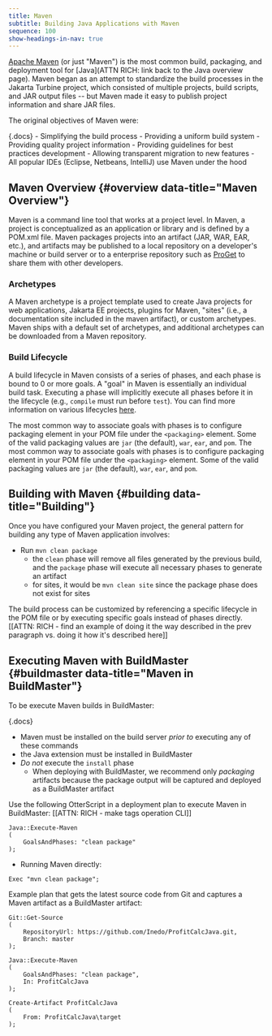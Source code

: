 ```yaml
---
title: Maven
subtitle: Building Java Applications with Maven
sequence: 100
show-headings-in-nav: true
---
```

[Apache Maven](https://maven.apache.org/) (or just "Maven") is the most common build, packaging, and deployment tool for [Java](ATTN RICH: link back to the Java overview page). Maven began as an attempt to standardize the build processes in the Jakarta Turbine project, which consisted of multiple projects, build scripts, and JAR output files -- but Maven made it easy to publish project information and share JAR files.

The original objectives of Maven were:

{.docs}
    - Simplifying the build process
    - Providing a uniform build system
    - Providing quality project information
    - Providing guidelines for best practices development
    - Allowing transparent migration to new features
    - All popular IDEs (Eclipse, Netbeans, IntelliJ) use Maven under the hood

## Maven Overview {#overview data-title="Maven Overview"}

Maven is a command line tool that works at a project level. In Maven, a project is conceptualized as an application or library and is defined by a POM.xml file. Maven packages projects into an artifact (JAR, WAR, EAR, etc.), and artifacts may be published to a local repository on a developer's machine or build server or to a enterprise repository such as [ProGet](/proget) to share them with other developers.

### Archetypes

A Maven archetype is a project template used to create Java projects for web applications, Jakarta EE projects, plugins for Maven, "sites" (i.e., a documentation site included in the maven artifact), or custom archetypes. Maven ships with a default set of archetypes, and additional archetypes can be downloaded from a Maven repository.


### Build Lifecycle

A build lifecycle in Maven consists of a series of phases, and each phase is bound to 0 or more goals. A "goal" in Maven is essentially an individual build task. Executing a phase will implicitly execute all phases before it in the lifecycle (e.g., `compile` must run before `test`). You can find more information on various lifecycles [here](https://maven.apache.org/guides/introduction/introduction-to-the-lifecycle.html#Lifecycle_Reference).

The most common way to associate goals with phases is to configure packaging element in your POM file under the `<packaging>` element. Some of the valid packaging values are `jar` (the default), `war`, `ear`, and `pom`. The most common way to associate goals with phases is to configure packaging element in your POM file under the `<packaging>` element. Some of the valid packaging values are `jar` (the default), `war`, `ear`, and `pom`.


## Building with Maven {#building data-title="Building"}

Once you have configured your Maven project, the general pattern for building any type of Maven application involves: 
  - Run `mvn clean package`
    - the `clean` phase will remove all files generated by the previous build, and the `package` phase will execute all necessary phases to generate an artifact
    - for sites, it would be `mvn clean site` since the package phase does not exist for sites

The build process can be customized by referencing a specific lifecycle in the POM file or by executing specific goals instead of phases directly. [[ATTN: RICH - find an example of doing it the way described in the prev paragraph vs. doing it how it's described here]]


## Executing Maven with BuildMaster {#buildmaster data-title="Maven in BuildMaster"}

To be execute Maven builds in BuildMaster:

{.docs}
- Maven must be installed on the build server *prior to* executing any of these commands
- the Java extension must be installed in BuildMaster
- *Do not* execute the `install` phase
    - When deploying with BuildMaster, we recommend only *packaging* artifacts because the package output will be captured and deployed as a BuildMaster artifact

Use the following OtterScript in a deployment plan to execute Maven in BuildMaster: [[ATTN: RICH - make tags operation CLI]]
```
Java::Execute-Maven
(
    GoalsAndPhases: "clean package"
);
```
- Running Maven directly:
```
Exec "mvn clean package";
```

Example plan that gets the latest source code from Git and captures a Maven artifact as a BuildMaster artifact:
```
Git::Get-Source
(
    RepositoryUrl: https://github.com/Inedo/ProfitCalcJava.git,
    Branch: master
);

Java::Execute-Maven
(
    GoalsAndPhases: "clean package",
    In: ProfitCalcJava
);

Create-Artifact ProfitCalcJava
(
    From: ProfitCalcJava\target
);
```
